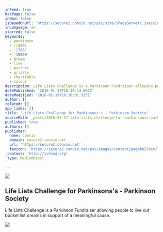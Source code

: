 ```yaml
---
inFeed: true
hasPage: false
inNav: false
isBasedOnUrl: 'https://secure2.convio.net/psc/site/SPageServer/;jsessionid=00000000.app202a?NONCE_TOKEN=FC1C2050F40E780C65BB2E491A2E259C&pagename=ll_2016_landing_page'
inLanguage: en
starred: false
keywords:
  - parkinson
  - rr0001
  - '1786'
  - '10809'
  - dream
  - live
  - partner
  - grizzly
  - charitable
  - colour
description: Life Lists Challenge is a Parkinson Fundraiser allowing people to live out bucket list dreams in support of a meaningful cause.
datePublished: '2016-01-19T16:16:14.662Z'
dateModified: '2016-01-19T16:16:01.325Z'
author: []
related: []
app_links: []
title: "Life Lists Challenge for Parkinsons's - Parkinson Society"
sourcePath: _posts/2016-01-17-life-lists-challenge-for-parkinsonss-parkinson-society.md
published: true
authors: []
publisher:
  name: Convio
  domain: secure2.convio.net
  url: 'https://secure2.convio.net'
  favicon: 'https://secure2.convio.net/psc/images/content/pagebuilder/llc_favicon.png'
_context: 'http://schema.org'
_type: MediaObject

---
```

![](https://the-grid-user-content.s3-us-west-2.amazonaws.com/6b45255e-4469-4c71-9c4d-25d746dd927b.png)

<article style=""><h1>Life Lists Challenge for Parkinsons's - Parkinson Society</h1><p>Life Lists Challenge is a Parkinson Fundraiser allowing people to live out bucket list dreams in support of a meaningful cause.</p><img src="https://s3-us-west-2.amazonaws.com/the-grid-img/p/48c20d07001bac1853e4755a169922f43e2d5f37.jpg" /></article>